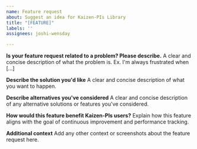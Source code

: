 ```yaml
---
name: Feature request
about: Suggest an idea for Kaizen-PIs Library
title: "[FEATURE]"
labels: ''
assignees: joshi-wensday

---
```


**Is your feature request related to a problem? Please describe.**
A clear and concise description of what the problem is. Ex. I'm always frustrated when [...]

**Describe the solution you'd like**
A clear and concise description of what you want to happen.

**Describe alternatives you've considered**
A clear and concise description of any alternative solutions or features you've considered.

**How would this feature benefit Kaizen-PIs users?**
Explain how this feature aligns with the goal of continuous improvement and performance tracking.

**Additional context**
Add any other context or screenshots about the feature request here.
